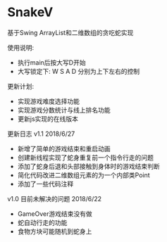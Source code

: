 # SnakeV
基于Swing ArrayList和二维数组的贪吃蛇实现

使用说明:
- 执行main后按大写D开始
- 大写锁定下: W S A D 分别为上下左右的控制

更新计划:
- 实现游戏难度选择功能
- 实现游戏分数统计与线上排名功能
- 更新js实现的在线版本


更新日志
v1.1 2018/6/27
- 新增了简单的游戏结束和重启动画
- 创建新线程实现了蛇身重复前一个指令行走的问题
- 添加了蛇身后退和头部接触到身体时的游戏结束判断
- 简化代码改进二维数组元素的为一个内部类Point
- 添加了一些代码注释

v1.0 目前未解决的问题 2018/6/22
- GameOver游戏结束没有做
- 蛇自动行走的功能
- 食物方块可能随机到蛇身上

